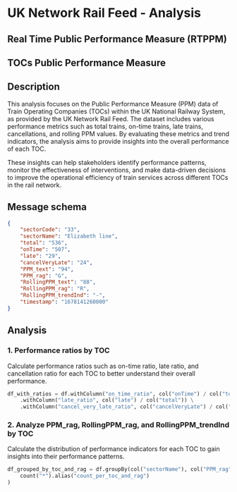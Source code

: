 # UK Network Rail Feed - Analysis 

## Real Time Public Performance Measure (RTPPM)

## TOCs Public Performance Measure

## Description
This analysis focuses on the Public Performance Measure (PPM) data of Train Operating Companies (TOCs) within the UK National Railway System, as provided by the UK Network Rail Feed. The dataset includes various performance metrics such as total trains, on-time trains, late trains, cancellations, and rolling PPM values. By evaluating these metrics and trend indicators, the analysis aims to provide insights into the overall performance of each TOC.

These insights can help stakeholders identify performance patterns, monitor the effectiveness of interventions, and make data-driven decisions to improve the operational efficiency of train services across different TOCs in the rail network.

## Message schema

```json
{
    "sectorCode": "33",
    "sectorName": "Elizabeth line",
    "total": "536",
    "onTime": "507",
    "late": "29",
    "cancelVeryLate": "24",
    "PPM_text": "94",
    "PPM_rag": "G",
    "RollingPPM_text": "88",
    "RollingPPM_rag": "R",
    "RollingPPM_trendInd": "-",
    "timestamp": "1678141260000"
}
```

## Analysis

### 1. Performance ratios by TOC
Calculate performance ratios such as on-time ratio, late ratio, and cancellation ratio for each TOC to better understand their overall performance.

```python
df_with_ratios = df.withColumn("on_time_ratio", col("onTime") / col("total")) \
    .withColumn("late_ratio", col("late") / col("total")) \
    .withColumn("cancel_very_late_ratio", col("cancelVeryLate") / col("total"))
```

### 2. Analyze PPM_rag, RollingPPM_rag, and RollingPPM_trendInd by TOC
Calculate the distribution of performance indicators for each TOC to gain insights into their performance patterns.

```python
df_grouped_by_toc_and_rag = df.groupBy(col("sectorName"), col("PPM_rag"), col("RollingPPM_rag"), col("RollingPPM_trendInd")).agg(
    count("*").alias("count_per_toc_and_rag")
)
```